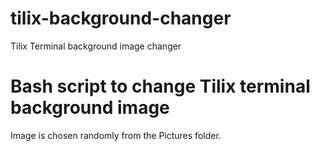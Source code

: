 # tilix-background-changer
Tilix Terminal background image changer

# Bash script to change Tilix terminal background image                                                                 
                                                                                                                         
Image is chosen randomly from the Pictures folder.                                                                      


